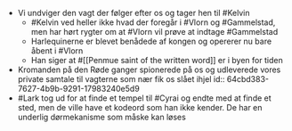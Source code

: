 - Vi undviger den vagt der følger efter os og tager hen til #Kelvin
	- #Kelvin ved heller ikke hvad der foregår i #Vlorn og #Gammelstad, men har hørt rygter om at #Vlorn vil prøve at indtage #Gammelstad
	- Harlequinerne er blevet benådede af kongen og opererer nu bare åbent i #Vlorn
	- Han siger at #[[Penmue saint of the written word]] er i byen for tiden
- Kromanden på den Røde ganger spionerede på os og udleverede vores private samtale til vagterne som nær fik os slået ihjel
  id:: 64cbd383-7627-4b9b-9291-17983240e5d9
- #Lark tog ud for at finde et tempel til #Cyrai og endte med at finde et sted, men de ville have et kodeord som han ikke kender. De har en underlig dørmekanisme som måske kan løses